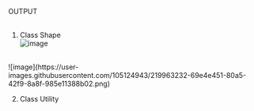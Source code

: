 OUTPUT<BR><BR>
1. Class Shape<br>
![image](https://user-images.githubusercontent.com/105124943/219963301-df4c08ac-b933-4cf0-98dc-94407c38c5fe.png)
<br>
![image](https://user-images.githubusercontent.com/105124943/219963232-69e4e451-80a5-42f9-8a8f-985e11388b02.png)
<br>

2. Class Utility<br>
